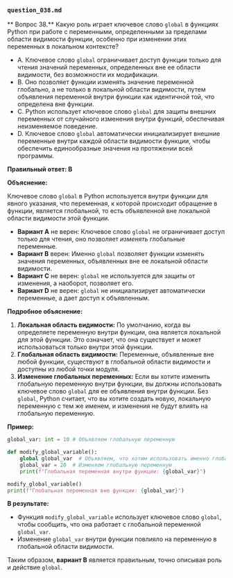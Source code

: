 ### `question_038.md`

** Вопрос 38.** Какую роль играет ключевое слово `global` в функциях Python при работе с переменными, определенными за пределами области видимости функции, особенно при изменении этих переменных в локальном контексте?

- A.  Ключевое слово `global` ограничивает доступ функции только для чтения значений переменных, определенных вне ее области видимости, без возможности их модификации.
- B.  Оно позволяет функции изменять значение переменной глобально, а не только в локальной области видимости, путем объявления переменной внутри функции как идентичной той, что определена вне функции.
- C.  Python использует ключевое слово `global` для защиты внешних переменных от случайного изменения внутри функций, обеспечивая неизменяемое поведение.
- D.  Ключевое слово `global` автоматически инициализирует внешние переменные внутри каждой области видимости функции, чтобы обеспечить единообразные значения на протяжении всей программы.

**Правильный ответ: B**

**Объяснение:**

Ключевое слово `global` в Python используется внутри функции для явного указания, что переменная, к которой происходит обращение в функции, является глобальной, то есть объявленной вне локальной области видимости этой функции.

*   **Вариант A** не верен: Ключевое слово `global` не ограничивает доступ только для чтения, оно позволяет *изменять* глобальные переменные.
*   **Вариант B** верен: Именно `global` позволяет функции изменять значения переменных, объявленных вне ее локальной области видимости.
*   **Вариант C** не верен: `global` не используется для защиты от изменения, а наоборот, позволяет его.
*   **Вариант D** не верен:  `global` не инициализирует автоматически переменные, а дает доступ к объявленным.

**Подробное объяснение:**

1.  **Локальная область видимости:** По умолчанию, когда вы определяете переменную внутри функции, она является локальной для этой функции. Это означает, что она существует и может использоваться только внутри этой функции.
2.  **Глобальная область видимости:** Переменные, объявленные вне любой функции, существуют в глобальной области видимости и доступны из любой точки модуля.
3.  **Изменение глобальных переменных:** Если вы хотите изменить глобальную переменную внутри функции, вы должны использовать ключевое слово `global` для ее объявления внутри функции.  Без `global`, Python считает, что вы хотите создать новую, локальную переменную с тем же именем, и изменения не будут влиять на глобальную переменную.

**Пример:**

```python
global_var: int = 10 # Объявляем глобальную переменную

def modify_global_variable():
    global global_var  # Объявляем, что хотим использовать именно глобальную переменную
    global_var = 20  # Изменяем глобальную переменную
    print(f"Глобальная переменная внутри функции: {global_var}")

modify_global_variable()
print(f"Глобальная переменная вне функции: {global_var}")
```

**В результате:**

*   Функция `modify_global_variable` использует ключевое слово `global`, чтобы сообщить, что она работает с глобальной переменной `global_var`.
*   Изменение  `global_var` внутри функции повлияло на переменную в глобальной области видимости.

Таким образом, **вариант B** является правильным, точно описывая роль и действие `global`.

